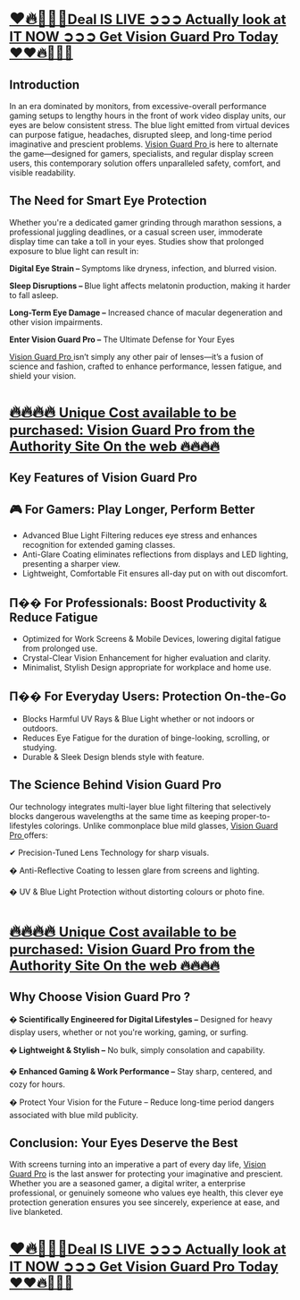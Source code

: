 <p>&nbsp;</p>
<h1><a href="https://beastfitclub.com/vision-guard-pro/"><strong>&zwj;</strong><strong>❤️🔥🏋️&zwj;♂️💊</strong><strong><span style="font-size: x-large;">Deal IS LIVE ➲➲➲ Actually look at IT NOW ➲➲➲ Get Vision Guard Pro Today </span></strong><strong><span style="font-size: x-large;">❤</span></strong><strong><span style="font-size: x-large;">❤️🔥🏋️&zwj;♂️💊</span></strong></a></h1>
<h2><strong>Introduction</strong></h2>
<p>In an era dominated by monitors, from excessive-overall performance gaming setups to lengthy hours in the front of work video display units, our eyes are below consistent stress. The blue light emitted from virtual devices can purpose fatigue, headaches, disrupted sleep, and long-time period imaginative and prescient problems. <a href="https://www.facebook.com/Vision.Guard.Pro/">Vision Guard Pro </a> is here to alternate the game&mdash;designed for gamers, specialists, and regular display screen users, this contemporary solution offers unparalleled safety, comfort, and visible readability.</p>
<h2><strong>The Need for Smart Eye Protection</strong></h2>
<p>Whether you're a dedicated gamer grinding through marathon sessions, a professional juggling deadlines, or a casual screen user, immoderate display time can take a toll in your eyes. Studies show that prolonged exposure to blue light can result in:</p>
<p><strong>Digital Eye Strain &ndash; </strong>Symptoms like dryness, infection, and blurred vision.</p>
<p><strong>Sleep Disruptions &ndash; </strong>Blue light affects melatonin production, making it harder to fall asleep.</p>
<p><strong>Long-Term Eye Damage &ndash;</strong> Increased chance of macular degeneration and other vision impairments.</p>
<p><strong>Enter Vision Guard Pro &ndash;</strong> The Ultimate Defense for Your Eyes</p>
<p><a href="https://beastfitclub.com/vision-guard-pro/">Vision Guard Pro </a> isn&rsquo;t simply any other pair of lenses&mdash;it&rsquo;s a fusion of science and fashion, crafted to enhance performance, lessen fatigue, and shield your vision.</p>
<h1><strong><a href="https://beastfitclub.com/vision-guard-pro/">🔥🔥🔥🔥 <span style="font-size: x-large;"><strong>Unique Cost available to be purchased: Vision Guard Pro from the Authority Site On the web 🔥🔥🔥🔥</strong></span></a></strong></h1>
<h2><strong>Key Features of Vision Guard Pro</strong></h2>
<h2>🎮 <strong>For Gamers: Play Longer, Perform Better</strong></h2>
<ul>
<li>Advanced Blue Light Filtering reduces eye stress and enhances recognition for extended gaming classes.</li>
<li>Anti-Glare Coating eliminates reflections from displays and LED lighting, presenting a sharper view.</li>
<li>Lightweight, Comfortable Fit ensures all-day put on with out discomfort.</li>
</ul>
<h2><strong>П�� For Professionals: Boost Productivity &amp; Reduce Fatigue</strong></h2>
<ul>
<li>Optimized for Work Screens &amp; Mobile Devices, lowering digital fatigue from prolonged use.</li>
<li>Crystal-Clear Vision Enhancement for higher evaluation and clarity.</li>
<li>Minimalist, Stylish Design appropriate for workplace and home use.</li>
</ul>
<h2><strong>П�� For Everyday Users: Protection On-the-Go</strong></h2>
<ul>
<li>Blocks Harmful UV Rays &amp; Blue Light whether or not indoors or outdoors.</li>
<li>Reduces Eye Fatigue for the duration of binge-looking, scrolling, or studying.</li>
<li>Durable &amp; Sleek Design blends style with feature.</li>
</ul>
<h2><strong>The Science Behind Vision Guard Pro</strong></h2>
<p>Our technology integrates multi-layer blue light filtering that selectively blocks dangerous wavelengths at the same time as keeping proper-to-lifestyles colorings. Unlike commonplace blue mild glasses, <a href="https://beastfitclub.com/vision-guard-pro/">Vision Guard Pro </a> offers:</p>
<p>✔ Precision-Tuned Lens Technology for sharp visuals.</p>
<p>� Anti-Reflective Coating to lessen glare from screens and lighting.</p>
<p>� UV &amp; Blue Light Protection without distorting colours or photo fine.</p>
<h1><strong><a href="https://beastfitclub.com/vision-guard-pro/">🔥🔥🔥🔥 <span style="font-size: x-large;"><strong>Unique Cost available to be purchased: Vision Guard Pro from the Authority Site On the web 🔥🔥🔥🔥</strong></span></a></strong></h1>
<h2><strong>Why Choose Vision Guard Pro ?</strong></h2>
<p><strong>� Scientifically Engineered for Digital Lifestyles &ndash;</strong> Designed for heavy display users, whether or not you're working, gaming, or surfing.</p>
<p><strong>� Lightweight &amp; Stylish &ndash;</strong> No bulk, simply consolation and capability.</p>
<p><strong>� Enhanced Gaming &amp; Work Performance &ndash;</strong> Stay sharp, centered, and cozy for hours.</p>
<p>� Protect Your Vision for the Future &ndash; Reduce long-time period dangers associated with blue mild publicity.</p>
<h2><strong>Conclusion: Your Eyes Deserve the Best</strong></h2>
<p>With screens turning into an imperative a part of every day life, <a href="https://www.facebook.com/Vision.Guard.Pro/">Vision Guard Pro</a> is the last answer for protecting your imaginative and prescient. Whether you are a seasoned gamer, a digital writer, a enterprise professional, or genuinely someone who values eye health, this clever eye protection generation ensures you see sincerely, experience at ease, and live blanketed.</p>
<h1><a href="https://beastfitclub.com/vision-guard-pro/"><strong>&zwj;❤️🔥🏋️&zwj;♂️💊<span style="font-size: x-large;">Deal IS LIVE ➲➲➲ Actually look at IT NOW ➲➲➲ Get Vision Guard Pro Today </span></strong><strong><span style="font-size: x-large;">❤</span></strong><strong><span style="font-size: x-large;">❤️🔥🏋️&zwj;♂️💊</span></strong></a></h1>
<p>&nbsp;</p>
<p>&nbsp;</p>

